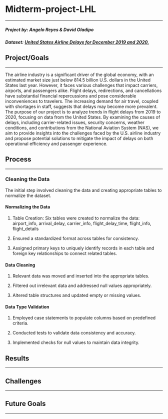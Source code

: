 # Midterm-project-LHL
___

##### Project by: Angelo Reyes & David Oladipo 

##### Dataset: [United States Airline Delays for December 2019 and 2020.](https://www.openintro.org/data/csv/airline_delay.csv)

## Project/Goals
___

The airline industry is a significant driver of the global economy, with an estimated market size just below 814.5 billion U.S. dollars in the United States last year. However, it faces various challenges that impact carriers, airports, and passengers alike. Flight delays, redirections, and cancellations have substantial financial repercussions and pose considerable inconveniences to travelers. The increasing demand for air travel, coupled with shortages in staff, suggests that delays may become more prevalent. The purpose of our project is to analyze trends in flight delays from 2019 to 2020, focusing on data from the United States. By examining the causes of delays, including carrier-related issues, security concerns, weather conditions, and contributions from the National Aviation System (NAS), we aim to provide insights into the challenges faced by the U.S. airline industry and propose potential solutions to mitigate the impact of delays on both operational efficiency and passenger experience.


## Process
___

### Cleaning the Data
The initial step involved cleaning the data and creating appropriate tables to normalize the dataset.

#### Normalizing the Data
1. Table Creation:
   Six tables were created to normalize the data:
   airport_info, arrival_delay, carrier_info, flight_delay_time, flight_info, flight_details

2. Ensured a standardized format across tables for consistency.

3. Assigned primary keys to uniquely identify records in each table and  foreign key relationships to connect related tables.
   
#### Data Cleaning
1. Relevant data was moved and inserted into the appropriate tables.
   
2. Filtered out irrelevant data and addressed null values appropriately.
   
3. Altered table structures and updated empty or missing values.
   
#### Data Type Validation
1. Employed case statements to populate columns based on predefined criteria.
   
2. Conducted tests to validate data consistency and accuracy.
   
3. Implemented checks for null values to maintain data integrity.

## Results
___


## Challenges
___


## Future Goals
___
